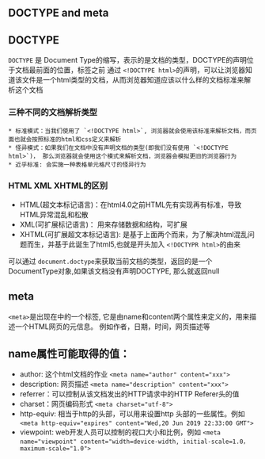 ## DOCTYPE and meta

## DOCTYPE
`DOCTYPE` 是 Document Type的缩写，表示的是文档的类型，DOCTYPE的声明位于文档最前面的位置，标签之前
通过  `<!DOCTYPE html>`的声明，可以让浏览器知道该文件是一个html类型的文档，从而浏览器知道应该以什么样的文档标准来解析这个文档
### 三种不同的文档解析类型
    * 标准模式：当我们使用了 `<!DOCTYPE html>`, 浏览器就会使用该标准来解析文档，而页面也就会按照标准的html和css定义来解析
    * 怪异模式：如果我们在文档中没有声明文档的类型(即我们没有使用 `<!DOCTYPE html>`)， 那么浏览器就会使用这个模式来解析文档，浏览器会模拟更旧的浏览器行为
    * 近乎标准: 会实施一种表格单元格尺寸的怪异行为

### HTML XML XHTML的区别
 * HTML(超文本标记语言)：在html4.0之前HTML先有实现再有标准，导致HTML异常混乱和松散
 * XML(可扩展标记语言)： 用来存储数据和结构，可扩展
 * XHTML(可扩展超文本标记语言): 是基于上面两个而来，为了解决html混乱问题而生，并基于此诞生了html5,也就是开头加入 `<!DOCTYPR html>`的由来


可以通过 `document.doctype`来获取当前文档的类型，返回的是一个DocumentType对象,如果该文档没有声明DOCTYPE, 那么就返回null

## meta
`<meta>`是出现在<head>中的一个标签, 它是由name和content两个属性来定义的，用来描述一个HTML网页的元信息。 例如作者，日期，时间，网页描述等

## name属性可能取得的值：
* author: 这个html文档的作业  `<meta name="author" content="xxx">`
* description: 网页描述 `<meta name="description" content="xxx">`
* referrer：可以控制从该文档发出的HTTP请求中的HTTP Referer头的值
* charset：网页编码形式 `<meta charset="utf-8">`
* http-equiv: 相当于http的头部，可以用来设置http 头部的一些属性。例如 `<meta http-equiv="expires" content="Wed,20 Jun 2019 22:33:00 GMT">`
* viewpoint: web开发人员可以控制的视口大小和比例，例如 `<meta name="viewpoint" content="width=device-width, initial-scale=1.0， maximum-scale="1.0">`
